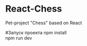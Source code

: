 # React-Chess
Pet-project "Chess" based on React<br>

#Запуск проекта
npm install <br>
npm run dev <br>
